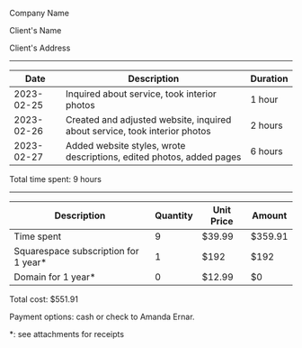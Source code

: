 Company Name

Client's Name

Client's Address

---

| Date | Description | Duration |
| --- | --- | --- |
| 2023-02-25 | Inquired about service, took interior photos | 1 hour |
| 2023-02-26 | Created and adjusted website, inquired about service, took interior photos | 2 hours |
| 2023-02-27 | Added website styles, wrote descriptions, edited photos, added pages | 6 hours |

Total time spent: 9 hours

---

| Description | Quantity | Unit Price | Amount |
| --- | --- | --- | --- |
|Time spent | 9 | $39.99 | $359.91 |
| Squarespace subscription for 1 year* | 1 | $192 | $192 |
| Domain for 1 year* | 0 | $12.99 | $0 |

Total cost: $551.91

Payment options: cash or check to Amanda Ernar.

*: see attachments for receipts
